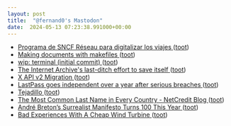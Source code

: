 ```yaml
---
layout: post
title:  "@fernand0's Mastodon"
date:  2024-05-13 07:23:38.991000+00:00
---
```

*  [Programa de SNCF Réseau para digitalizar los viajes ](https://www.vialibre-ffe.com/noticias.asp?not=4181) ([toot](https://mastodon.social/@fernand0/112432579804472086))
*  [Making documents with makefiles ](https://www.johndcook.com/blog/2024/05/01/makefile) ([toot](https://mastodon.social/@fernand0/112432416225977872))
*  [wip: terminal (initial commit) ](https://www.terminal.shop) ([toot](https://mastodon.social/@fernand0/112431224096205358))
*  [The Internet Archive's last-ditch effort to save itself ](https://lunduke.locals.com/post/5556650/the-internet-archives-last-ditch-effort-to-save-itsel) ([toot](https://mastodon.social/@fernand0/112429237136710724))
*  [X API v2 Migration  ](https://devcommunity.x.com/t/x-api-v2-migration/203391) ([toot](https://mastodon.social/@fernand0/112428994178847370))
*  [LastPass goes independent over a year after serious breaches ](https://www.theverge.com/2024/5/1/24146205/lastpass-independent-company-security-breache) ([toot](https://mastodon.social/@fernand0/112428821800268665))
*  [Tejadillo ](https://www.flickr.com/photos/fernand0/53684230748) ([toot](https://mastodon.social/@fernand0/112428760077623526))
*  [The Most Common Last Name in Every Country - NetCredit Blog ](https://www.netcredit.com/blog/most-common-name-country) ([toot](https://mastodon.social/@fernand0/112428547806966238))
*  [André Breton’s Surrealist Manifesto Turns 100 This Year ](https://www.openculture.com/2024/04/andre-bretons-surrealist-manifesto-turns-100-this-year.htm) ([toot](https://mastodon.social/@fernand0/112428390206176673))
*  [Bad Experiences With A Cheap Wind Turbine ](https://hackaday.com/2024/04/20/bad-experiences-with-a-cheap-wind-turbine) ([toot](https://mastodon.social/@fernand0/112428198998909825))
